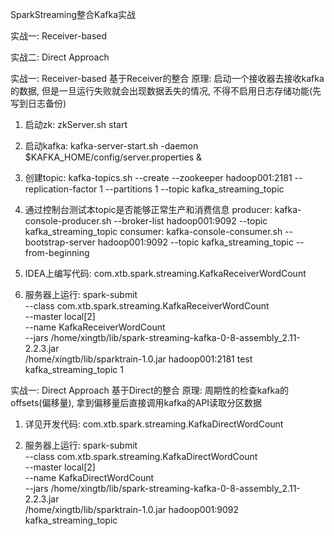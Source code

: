 SparkStreaming整合Kafka实战

实战一: Receiver-based

实战二: Direct Approach





实战一: Receiver-based
基于Receiver的整合
原理: 启动一个接收器去接收kafka的数据, 但是一旦运行失败就会出现数据丢失的情况, 不得不启用日志存储功能(先写到日志备份)
1) 启动zk: zkServer.sh start
2) 启动kafka: kafka-server-start.sh -daemon $KAFKA_HOME/config/server.properties &
3) 创建topic: 
    kafka-topics.sh --create --zookeeper hadoop001:2181 --replication-factor 1 --partitions 1 --topic kafka_streaming_topic
4) 通过控制台测试本topic是否能够正常生产和消费信息
    producer: kafka-console-producer.sh --broker-list hadoop001:9092 --topic kafka_streaming_topic
    consumer: kafka-console-consumer.sh --bootstrap-server hadoop001:9092 --topic kafka_streaming_topic --from-beginning

5) IDEA上编写代码: com.xtb.spark.streaming.KafkaReceiverWordCount

6) 服务器上运行:
spark-submit \
--class com.xtb.spark.streaming.KafkaReceiverWordCount \
--master local[2] \
--name KafkaReceiverWordCount \
--jars /home/xingtb/lib/spark-streaming-kafka-0-8-assembly_2.11-2.2.3.jar \
/home/xingtb/lib/sparktrain-1.0.jar hadoop001:2181 test kafka_streaming_topic 1






实战一: Direct Approach
基于Direct的整合
原理: 周期性的检查kafka的offsets(偏移量), 拿到偏移量后直接调用kafka的API读取分区数据
1) 详见开发代码: com.xtb.spark.streaming.KafkaDirectWordCount

2) 服务器上运行:
spark-submit \
--class com.xtb.spark.streaming.KafkaDirectWordCount \
--master local[2] \
--name KafkaDirectWordCount \
--jars /home/xingtb/lib/spark-streaming-kafka-0-8-assembly_2.11-2.2.3.jar \
/home/xingtb/lib/sparktrain-1.0.jar hadoop001:9092 kafka_streaming_topic






